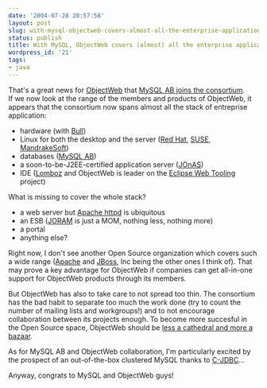 ```yaml
---
date: '2004-07-28 20:57:58'
layout: post
slug: with-mysql-objectweb-covers-almost-all-the-enterprise-application-stack
status: publish
title: With MySQL, ObjectWeb covers (almost) all the enterprise application stack
wordpress_id: '21'
tags:
- java
---
```


<p>That's a great news for <a href="http://www.objectweb.org">ObjectWeb</a> that <a href=""http://www.objectweb.org/phorum/read.php?f=25&i=71&t=71>MySQL AB joins the consortium</a>.<br />
If we now look at the range of the members and products of ObjectWeb, it appears that the consortium now spans almost all the stack of entreprise application:
<ul>
<li>hardware (with <a href="http://www.bull.net">Bull</a>)</li>
<li>Linux for both the desktop and the server (<a href="http:www.redhat.com">Red Hat</a>, <a href="http://www.suse.com/us/">SUSE</a>, <a href="http://www.mandrakesoft.com/">MandrakeSoft</a>)</li>
<li>databases (<a href="http://www.mysql.com/">MySQL AB</a>)</li>
<li>a soon-to-be-J2EE-certified application server (<a href="http://jonas.objectweb.org">JOnAS</a>)</li>
<li>IDE (<a href="http://www.objectlearn.com/index.jsp">Lomboz</a> and ObjectWeb is leader on the <a href="http://www.eclipse.org/webtools/index.html">Eclipse Web Tooling</a> project)</li>
</ul>
<p>What is missing to cover the whole stack?</p>
<ul>
<li>a web server but <a href="http://httpd.apache.org/">Apache httpd</a> is ubiquitous</li>
<li>an ESB (<a href="http://joram.objectweb.org">JORAM</a> is just a MOM, nothing less, nothing more)</li>
<li>a portal</li>
<li>anything else?</li>
</ul>
<p>Right now, I don't see another Open Source organization which covers such a wide range (<a href="http://www.apache.org">Apache</a> and <a href="http://www.jboss.com">JBoss</a>, Inc being the other ones I think of). That may prove a key advantage for ObjectWeb if companies can get all-in-one support for ObjectWeb products through its members.</p>
<p>But ObjectWeb has also to take care to not spread too thin. The consortium has the bad habit to separate too much the work done (try to count the number of mailing lists and workgroups!) and to not encourage collaboration between its projects enough. To become more succesful in the Open Source space, ObjectWeb should be <a href="http://www.catb.org/~esr/writings/cathedral-bazaar/">less a cathedral and more a bazaar</a>.
<p>As for MySQL AB and ObjectWeb collaboration, I'm particularly excited by the prospect of an out-of-the-box clustered MySQL thanks to <a href="http://c-jdbc.objectweb.org/">C-JDBC</a>...</p>
<p>Anyway, congrats to MySQL and ObjectWeb guys!</p>
